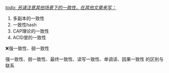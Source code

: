 <u>*todo: 另请注意其他场景下的一致性，在其他文章来写：*</u>

1. 多副本的一致性
2. 一致性hash
3. CAP理论的一致性
4. ACID里的一致性



❌强一致性、弱一致性

强一致性、弱一致性、最终一致性、读写一致性、单调读、因果一致性 的区别与联系

